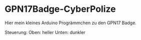 # GPN17Badge-CyberPolize
Hier mein kleines Arduino Progrämmchen zu den GPN17 Badge.

Steuerung:
  Oben: heller
  Unten: dunkler
